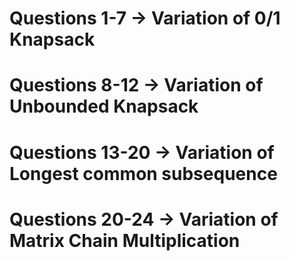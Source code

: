 # Questions 1-7 -> Variation of 0/1 Knapsack
# Questions 8-12  -> Variation of Unbounded Knapsack
# Questions 13-20 -> Variation of Longest common subsequence
# Questions 20-24 -> Variation of Matrix Chain Multiplication
